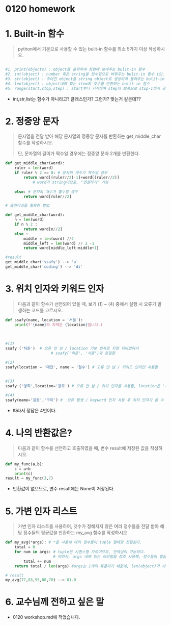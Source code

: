 # 0120 homework

# 1. Built-in 함수

> python에서 기본으로 사용할 수 있는 bulit-in 함수를 최소 5가지 이상 작성하시오.

```python

#1. print(objects) : object를 출력하여 화면에 보여주는 bulit-in 함수
#2. int(object) : number 혹은 string을 정수형으로 바꿔주는 bulit-in 함수 (단, string이 들어갈때는 정수형으로 반환 될 수 있는 string이 들어가야한다.)
#3. str(object) : 주어진 object를 string object로 생성하여 돌려주는 bulit-in 함수
#4. len(object) : object내에 있는 item의 갯수를 반환하는 bulit-in 함수
#5. range(start,stop,step) : start부터 시작하여 step의 보폭으로 stop-1까지 끝나는 시퀀스형 자료을 반환하는 bulit-in 함수

```

* int,str,list는 함수가 아니라고? 클래스인가? 그런가? 맞는거 같은데??



# 2. 정중앙 문자

> 문자열을 전달 받아 해당 문자열의 정중앙 문자를 반환하는 get_middle_char 함수를 작성하시오.
>
> 단, 문자열의 길이가 짝수일 경우에는 정중앙 문자 2개를 반환한다.

```python
def get_middle_char(word):
    ruler = len(word)
    if ruler % 2 == 0: # 문자의 개수가 짝수일 경우
        return word[(ruler//2)-1]+word[(ruler//2)] 
    		# word가 string이므로, "연결하기" 가능
    
    else: # 문자의 개수가 홀수일 경우
        return word[ruler//2]
```

```python
# 슬라이싱을 활용한 방법

def get_middle_char(word):
    n = len(word)
    if n % 2 :
        return word[n//2]
    else :
   		middle = len(word) //2
    	middle_left = len(word) // 2 -1
    	return word[middle_left:middle+1]
```



```python
#result
get_middle_char('ssafy') --> 'a'
get_middle_char('coding') --> 'di'
```



# 3. 위치 인자와 키워드 인자

> 다음과 같이 함수가 선언되어 있을 때, 보기 (1) ~ (4) 중에서 실행 시 오류가 발생하는 코드를 고르시오.

```python
def ssafy(name, location = '서울'):
    print(f'{name}의 지역은 {location}입니다.)
    
          
       
#(1)
ssafy ('허준')  # 오류 안 남 / location 기본 인자로 지정 되어있어서
          			# ssafy('허준', '서울')와 동일함

#(2)
ssafy(location = '대전', name = '철수') # 오류 안 남 / 키워드 인자만 사용함
          
          
#(3)
ssafy ('영희',location='광주') # 오류 안 남 / 위치 인자를 사용함, location은 '서울'에서 								# '광주'로 바뀜

#(4)
ssafy(name='길동','구미') #  오류 발생 / keyword 인자 사용 후 위치 인자가 올 수 없다.
```



* 따라서 정답은 4번이다.



# 4. 나의 반환값은?

> 다음과 같이 함수를 선언하고 호출하였을 때, 변수 result에 저장된 값을 작성하시오.

```python
def my_func(a,b):
	c = a+b
    print(c)
result = my_func(3,7)
```

* 반환값이 없으므로, 변수 result에는 None이 저장된다.



# 5. 가변 인자 리스트

> 가변 인자 리스트를 사용하여, 갯수가 정해지지 않은 여러 정수들을 전달 받아 해당 정수들의 평균값을 반환하는 my_avg 함수를 작성하시오

```python
def my_avg(*args): # *을 사용해 여러 정수들이 tuple 형태로 전달된다.
    total = 0
    for num in args: # tuple은 시퀀스형 자료이므로, 인덱싱이 가능하다. 
        			 # 따라서, args 내에 있는 리터럴을 참조 사용해, 정수들의 합을 구한다.
        total += num
    return total / len(args) #args는 1개의 튜플이기 때문에, len(object)가 사용가능하다

```

```python
# result
my_avg(77,83,95,80,70) --> 81.0
```







# 6. 교수님께 전하고 싶은 말

* 0120 workshop.md에 적었습니다.




